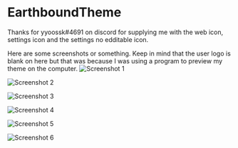 # EarthboundTheme

Thanks for yyoossk#4691 on discord for supplying me with the web icon, settings icon and the settings no edditable icon.


Here are some screenshots or something. Keep in mind that the user logo is blank on here but that was because I was using a program to preview my theme on the computer. 
![Screenshot 1](https://i.imgur.com/CHDrPLC.png)

![Screenshot 2](https://i.imgur.com/6imFE6j.png)

![Screenshot 3](https://i.imgur.com/CJaG8a7.png)

![Screenshot 4](https://i.imgur.com/JOI8FEt.png)

![Screenshot 5](https://i.imgur.com/XP3hj4V.png)

![Screenshot 6](https://i.imgur.com/x9W6I9R.png)
